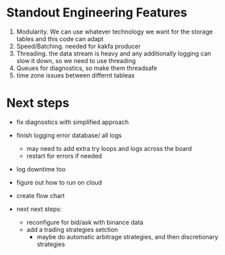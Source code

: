 
# Standout Engineering Features
1. Modularity. We can use whatever technology we want for the storage tables and this code can adapt
2. Speed/Batching. needed for kakfa producer
3. Threading. the data stream is heavy and any additionally logging can slow it down, so we need to use threading
4. Queues for diagnostics, so make them threadsafe
5. time zone issues between differnt tableas

# Next steps

- fix diagnostics with simplified approach

- finish logging error database/ all logs
    - may need to add extra try loops and logs across the board
    - restart for errors if needed
- log downtime too
- figure out how to run on cloud
- create flow chart

- next next steps:
    - reconfigure for bid/ask with binance data
    - add a trading strategies setction
        - maybe do automatic arbitrage strategies, and then discretionary strategies